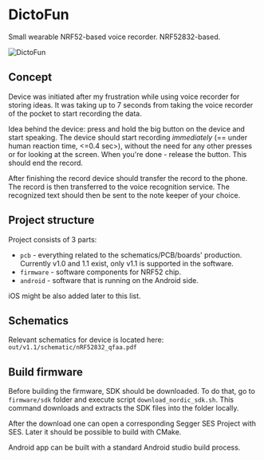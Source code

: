 # DictoFun

Small wearable NRF52-based voice recorder. NRF52832-based.

![DictoFun](https://github.com/rundb/dictofun/blob/master/pcb/out/v1.1/dictofun_1.1_top.PNG?raw=true)

## Concept

Device was initiated after my frustration while using voice recorder for storing ideas. It was taking up to 7 seconds from taking the voice recorder of the pocket to start recording the data. 

Idea behind the device: press and hold the big button on the device and start speaking. The device should start recording _immediately_ (== under human reaction time, <=0.4 sec>), without the need for any other presses or for looking at the screen. When you're done - release the button. This should end the record. 

After finishing the record device should transfer the record to the phone. The record is then transferred to the voice recognition service. The recognized text should then be sent to the note keeper of your choice.

## Project structure

Project consists of 3 parts: 
* `pcb` - everything related to the schematics/PCB/boards' production. Currently v1.0 and 1.1 exist, only v1.1 is supported in the software.
* `firmware` - software components for NRF52 chip. 
* `android` - software that is running on the Android side. 

iOS might be also added later to this list.

## Schematics

Relevant schematics for device is located here: `out/v1.1/schematic/nRF52832_qfaa.pdf`

## Build firmware

Before building the firmware, SDK should be downloaded. To do that, go to `firmware/sdk` folder and execute script
`download_nordic_sdk.sh`. This command downloads and extracts the SDK files into the folder locally.

After the download one can open a corresponding Segger SES Project with SES. Later it should be possible to build with CMake. 

Android app can be built with a standard Android studio build process.
